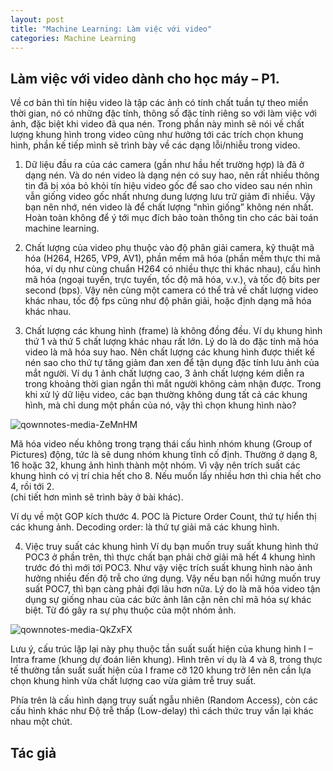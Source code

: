 ```yaml
---
layout: post
title: "Machine Learning: Làm việc với video"
categories: Machine Learning
---
```


Làm việc với video dành cho học máy – P1. 
--------------------
Về cơ bản thì tín hiệu video là tập các ảnh có tính chất tuần tự theo miền thời gian, nó có những đặc tính, thông số đặc tính riêng so với làm việc với ảnh, đặc biệt khi video đã qua nén. Trong phần này mình sẽ nói về chất lượng khung hình trong video cũng như hưởng tới các trích chọn khung hình, phần kế tiếp mình sẽ trình bày về các dạng lỗi/nhiễu trong video. 

1) Dữ liệu đầu ra của các camera (gần như hầu hết trường hợp) là đã ở dạng nén. Và do nén video là dạng nén có suy hao, nên rất nhiều thông tin đã bị xóa bỏ khỏi tín hiệu video gốc để sao cho video sau nén nhìn vẫn giống video gốc nhất nhưng dung lượng lưu trữ giảm đi nhiều. 
Vậy bạn nên nhớ, nén video là để chất lượng “nhìn giống” không nén nhất. Hoàn toàn không để ý tới mục đích bảo toàn thông tin cho các bài toán machine learning. 

2) Chất lượng của video phụ thuộc vào độ phân giải camera, kỹ thuật mã hóa (H264, H265, VP9, AV1), phần mềm mã hóa (phần mềm thực thi mã hóa, ví dụ như cùng chuẩn H264 có nhiều thực thi khác nhau), cấu hình mã hóa (ngoại tuyến, trực tuyến, tốc độ mã hóa, v.v.), và tốc độ bits per second (bps). 
Vậy nên cùng một camera có thể trả về chất lượng video khác nhau, tốc độ fps cũng như độ phân giải, hoặc định dạng mã hóa khác nhau. 

3) Chất lượng các khung hình (frame) là không đồng đều.
Ví dụ khung hình thứ 1 và thứ 5 chất lượng khác nhau rất lớn. Lý do là do đặc tính mã hóa video là mã hóa suy hao. Nên chất lượng các khung hình được thiết kế nén sao cho thứ tự tăng giảm đan xen để tận dụng đặc tính lưu ảnh của mắt người. Ví dụ 1 ảnh chất lượng cao, 3 ảnh chất lượng kém diễn ra trong khoảng thời gian ngắn thì mắt người không cảm nhận được. 
Trong khi xử lý dữ liệu video, các bạn thường không dung tất cả các khung hình, mà chỉ dung một phần của nó, vậy thì chọn khung hình nào? 

![qownnotes-media-ZeMnHM](media/qownnotes-media-ZeMnHM.png)

Mã hóa video nếu không trong trạng thái cấu hình nhóm khung (Group of Pictures) động, tức là sẽ dung nhóm khung tĩnh cố định. Thường ở dạng 8, 16 hoặc 32, khung ảnh hình thành một nhóm. Vì vậy nên trích suất các khung hình có vị trí chia hết cho 8. Nếu muốn lấy nhiều hơn thì chia hết cho 4, rồi tới 2.  
(chi tiết hơn mình sẽ trình bày ở bài khác). 
 
Ví dụ về một GOP kích thước 4. POC là Picture Order Count, thứ tự hiển thị các khung ảnh. 
Decoding order: là thứ tự giải mã các khung hình. 

4. Việc truy suất các khung hình
Ví dụ bạn muốn truy suất khung hình thứ POC3 ở phần trên, thì thực chất bạn phải chờ giải mã hết 4 khung hình trước đó thì mới tới POC3. Như vậy việc trích suất khung hình nào ảnh hưởng nhiều đến độ trễ cho ứng dụng. Vậy nếu bạn nổi hứng muốn truy suất POC7, thì bạn càng phải đợi lâu hơn nữa. Lý do là mã hóa video tận dụng sự giống nhau của các bức ảnh lân cận nên chỉ mã hóa sự khác biệt. Từ đó gây ra sự phụ thuộc của một nhóm ảnh. 

 ![qownnotes-media-QkZxFX](media/qownnotes-media-QkZxFX.png)

Lưu ý, cấu trúc lặp lại này phụ thuộc tần suất suất hiện của khung hình I – Intra frame (khung dự đoán liên khung). Hình trên ví dụ là 4 và 8, trong thực tế thường tần suất suất hiện của I frame cỡ 120 khung trở lên nên cần lựa chọn khung hình vừa chất lượng cao vừa giảm trễ truy suất. 

Phía trên là cấu hình dạng truy suất ngẫu nhiên (Random Access), còn các cấu hình khác như Độ trễ thấp (Low-delay) thì cách thức truy vấn lại khác nhau một chút. 



## Tác giả
